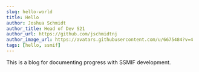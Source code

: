 ```yaml
---
slug: hello-world
title: Hello
author: Joshua Schmidt
author_title: Head of Dev S21
author_url: https://github.com/jschmidtnj
author_image_url: https://avatars.githubusercontent.com/u/6675484?v=4
tags: [hello, ssmif]
---
```


This is a blog for documenting progress with SSMIF development.
